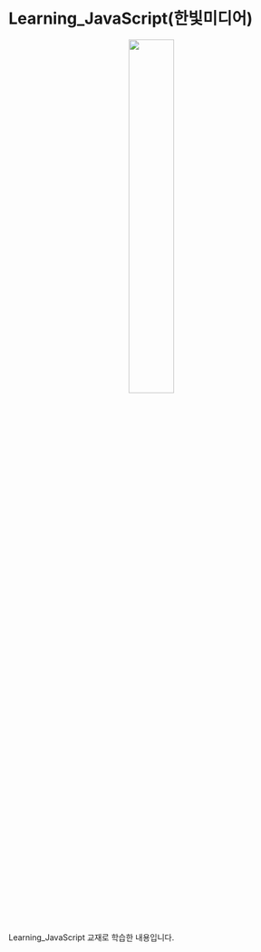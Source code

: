 # Learning_JavaScript(한빛미디어)

<center><img src="https://user-images.githubusercontent.com/58330668/70678070-53a22080-1cd4-11ea-85c5-e8c83f002be4.jpg" width="40%"></img></center>

Learning_JavaScript 교재로 학습한 내용입니다.
